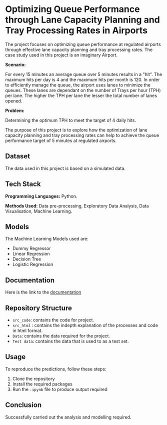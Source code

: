
# Optimizing Queue Performance through Lane Capacity Planning and Tray Processing Rates in Airports

The project focuses on optimizing queue performance at regulated airports through effective lane capacity planning and tray processing rates. The case study used in this project is an imaginary Airport. 

**Scenario:**

For every 15 minutes an average queue over 5 minutes results in a "hit". The maximum hits per day is 4 and the maximum hits per month is 120. In order to efficiently manage the queue, the airport uses lanes to minimize the queues. These lanes are dependant on the number of Trays per hour (TPH) per lane. The higher the TPH per lane the lesser the total number of lanes opened.

**Problem:**

Determining the optimum TPH to meet the target of 4 daily hits.

The purpose of this project is to explore how the optimization of lane capacity planning and tray processing rates can help to achieve the queue performance target of 5 minutes at regulated airports.


## Dataset

The data used in this project is based on a simulated data.


## Tech Stack

**Programming Languages:** Python.

**Methods Used:** Data pre-processing, Exploratory Data Analysis, Data Visualisation, Machine Learning.


## Models

The Machine Learning Models used are:

- Dummy Regressor
- Linear Regression
- Decision Tree
- Logistic Regression



## Documentation

Here is the link to the [documentation](src_code.html)


## Repository Structure

 - `src_code`: contains the code for project.
 - `src_html` : contains the indepth explanation of the processes and code in html format.
 - `Data`: contains the data required for the project.
 - `Test data`: contains the data that is used to as a test set.
## Usage

To reproduce the predictions, follow these steps:

1. Clone the repository
2. Install the required packages
3. Run the `.ipynb` file to produce output required
   

## Conclusion

Successfully carried out the analysis and modelling required.  
